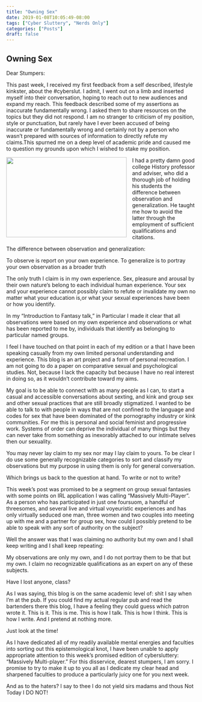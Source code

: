 ```yaml
---
title: "Owning Sex"
date: 2019-01-08T10:05:49-08:00
tags: ["Cyber Sluttery", "Nerds Only"]
categories: ["Posts"]
draft: false
---
```

## Owning Sex


Dear Stumpers:

This past week, I received my first feedback from a self described, lifestyle kinkster, about the #cyberslut. I admit, I went out on a limb and inserted myself into their conversation, hoping to reach out to new audiences and expand my reach. This feedback described some of my assertions as inaccurate fundamentally wrong. I asked them to share resources on the topics but they did not respond. I am no stranger to criticism of my position, style or punctuation, but rarely have I ever been accused of being inaccurate or fundamentally wrong and certainly not by a person who wasn’t prepared with sources of information to directly refute my claims.This spurned me on a deep level of academic pride and caused me to question my grounds upon which I wished to stake my position.

<img src = "../../../../images/mouth.jpeg" style="width:320px;height:213px;float:left;margin-top:0px;margin-bottom:0px; margin-right: 15px;">

I had a pretty damn good college History professor and adviser, who did a thorough job of holding his students the difference between observation and generalization. He taught me how to avoid the latter through the employment of sufficient qualifications and citations. 

The difference between observation and generalization:

To observe is report on your own experience.
To generalize is to portray your own observation as a broader truth

The only truth I claim is in my own experience. Sex, pleasure and arousal by their own nature‘s belong to each individual human experience. Your sex and your experience cannot possibly claim to refute or invalidate my own no matter what your education is,or what your sexual experiences have been or how you identify. 

In my “Introduction to Fantasy talk,” in Particular I made it clear that all observations were based on my own experience and observations or what has been reported to me by, individuals that identify as belonging to particular named groups. 

I feel I have touched on that point  in each of my edition or a that I have been speaking casually from my own limited personal understanding and experience. This blog is an art project and a form of personal recreation. I am not going to do a paper on comparative sexual and psychological studies. Not, because I lack the capacity but because I have no real interest in doing so, as it wouldn’t contribute toward my aims. 

My goal is to be able to connect with as many people as I can, to start  a casual and accessible conversations about sexting, and kink and group sex and other sexual practices that are still broadly stigmatized. I wanted to be able to talk to with people in ways that are not confined to the language and codes for sex that have been dominated of the pornography industry or kink communities. For me this is personal and social feminist and progressive work. Systems of order can deprive the individual of many things but they can never take from something as inexorably attached to our intimate selves then our sexuality.  

You may never lay claim to my sex nor may I lay claim to yours. To be clear I do use some generally recognizable categories to sort and classify my observations but my purpose in using them is only for general conversation. 

Which brings us back to the question at hand. To write or not to write?

This  week’s post was promised to be a segment on group sexual fantasies with some points on IRL application I was calling “Massively Multi-Player”. As a person who has participated in just one foursuom, a handful of threesomes, and several live and virtual voyeuristic experiences  and has only virtually seduced one man, three women and two couples into meeting up with me and a partner for group sex, how could I possibly pretend to be able to speak with any sort of authority on the subject?

Well the answer was that I was claiming no authority but my own and I shall keep writing and I shall keep repeating:

My observations are only my own, and I do not portray them to be  that but my own.
I claim no recognizable qualifications as an expert on any of these subjects.

Have I lost anyone, class? 

As I was saying, this blog is on the same academic level of: shit I say when I’m at the pub. If you could find my actual regular pub and read the bartenders there this blog, I have a feeling they could guess which patron wrote it. This is it. This is me. This is how I talk. This is how I think. This is how I write. And I pretend at nothing more. 

Just look at the time!

As I have dedicated all of my readily available mental energies and faculties into sorting out this epistemological knot, I have been unable to apply appropriate attention to this week’s promised edition of cybersluttery: “Massively Multi-player.”  For this disservice, dearest stumpers, I am sorry. I promise to try to make it up to you all as I dedicate my clear head and sharpened faculties to produce a particularly juicy one for you next week. 

And as to the haters?
I say to thee
I do not yield sirs madams and thous 
Not Today
I DO NOT!
